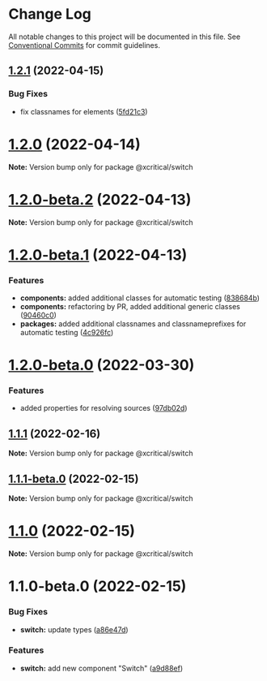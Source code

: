 # Change Log

All notable changes to this project will be documented in this file.
See [Conventional Commits](https://conventionalcommits.org) for commit guidelines.

## [1.2.1](https://github.com/xcritical-software/xc-front-kit/compare/@xcritical/switch@1.2.0...@xcritical/switch@1.2.1) (2022-04-15)


### Bug Fixes

* fix classnames for elements ([5fd21c3](https://github.com/xcritical-software/xc-front-kit/commit/5fd21c30523ba96ebddbe040285e8842d68595fc))





# [1.2.0](https://github.com/xcritical-software/xc-front-kit/compare/@xcritical/switch@1.2.0-beta.2...@xcritical/switch@1.2.0) (2022-04-14)

**Note:** Version bump only for package @xcritical/switch





# [1.2.0-beta.2](https://github.com/xcritical-software/xc-front-kit/compare/@xcritical/switch@1.2.0-beta.1...@xcritical/switch@1.2.0-beta.2) (2022-04-13)

**Note:** Version bump only for package @xcritical/switch





# [1.2.0-beta.1](https://github.com/xcritical-software/xc-front-kit/compare/@xcritical/switch@1.2.0-beta.0...@xcritical/switch@1.2.0-beta.1) (2022-04-13)


### Features

* **components:** added additional classes for automatic testing ([838684b](https://github.com/xcritical-software/xc-front-kit/commit/838684b1e96cd2a9a40620e7a67cb49b78c594b1))
* **components:** refactoring by PR, added additional generic classes ([90460c0](https://github.com/xcritical-software/xc-front-kit/commit/90460c0a573d606cd0956e526c81b068842c0685))
* **packages:** added additional classnames and classnameprefixes for automatic testing ([4c926fc](https://github.com/xcritical-software/xc-front-kit/commit/4c926fc7439650c7f0a71bcda6c06a4810e41276))





# [1.2.0-beta.0](https://github.com/xcritical-software/xc-front-kit/compare/@xcritical/switch@1.1.1...@xcritical/switch@1.2.0-beta.0) (2022-03-30)


### Features

* added properties for resolving sources ([97db02d](https://github.com/xcritical-software/xc-front-kit/commit/97db02d3db87f45c151befbdb3d6e43f44d66997))





## [1.1.1](https://github.com/xcritical-software/xc-front-kit/compare/@xcritical/switch@1.1.1-beta.0...@xcritical/switch@1.1.1) (2022-02-16)

**Note:** Version bump only for package @xcritical/switch





## [1.1.1-beta.0](https://github.com/xcritical-software/xc-front-kit/compare/@xcritical/switch@1.1.0...@xcritical/switch@1.1.1-beta.0) (2022-02-15)

**Note:** Version bump only for package @xcritical/switch





# [1.1.0](https://github.com/xcritical-software/xc-front-kit/compare/@xcritical/switch@1.1.0-beta.0...@xcritical/switch@1.1.0) (2022-02-15)

**Note:** Version bump only for package @xcritical/switch





# 1.1.0-beta.0 (2022-02-15)


### Bug Fixes

* **switch:** update types ([a86e47d](https://github.com/xcritical-software/xc-front-kit/commit/a86e47d8b4ed23fcf62c850791a5221733a82bda))


### Features

* **switch:** add new component "Switch" ([a9d88ef](https://github.com/xcritical-software/xc-front-kit/commit/a9d88efc3851011b055299b959b850fe5592e904))
